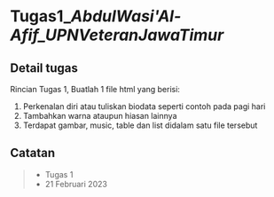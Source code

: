 # Tugas1\__AbdulWasi'Al-Afif_UPNVeteranJawaTimur_

## Detail tugas

Rincian Tugas 1, Buatlah 1 file html yang berisi:

1. Perkenalan diri atau tuliskan biodata seperti contoh pada pagi hari
2. Tambahkan warna ataupun hiasan lainnya
3. Terdapat gambar, music, table dan list didalam satu file tersebut

## Catatan

> - Tugas 1
> - 21 Februari 2023
